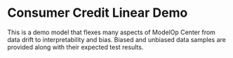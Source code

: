 # Consumer Credit Linear Demo
This is a demo model that flexes many aspects of ModelOp Center from data drift
to interpretability and bias. Biased and unbiased data samples are provided 
along with their expected test results. 
